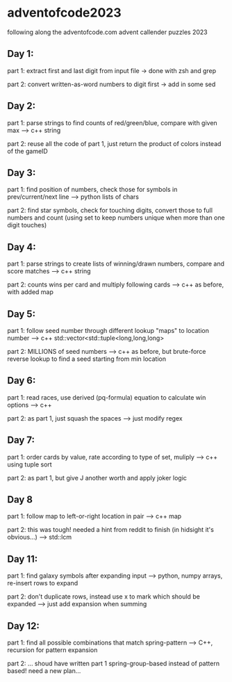 
# adventofcode2023
following along the adventofcode.com advent callender puzzles 2023

## Day 1:
part 1: extract first and last digit from input file -> done with zsh and grep

part 2: convert written-as-word numbers to digit first -> add in some sed



## Day 2:
part 1: parse strings to find counts of red/green/blue, compare with given max --> c++ string 

part 2: reuse all the code of part 1, just return the product of colors instead of the gameID



## Day 3:
part 1: find position of numbers, check those for symbols in prev/current/next line --> python lists of chars

part 2: find star symbols, check for touching digits, convert those to full numbers and count (using set to keep numbers unique when more than one digit touches)


## Day 4:
part 1: parse strings to create lists of winning/drawn numbers, compare and score matches --> c++ string

part 2: counts wins per card and multiply following cards --> c++ as before, with added map


## Day 5:
part 1: follow seed number through different lookup "maps" to location number --> c++ std::vector<std::tuple<long,long,long>

part 2: MILLIONS of seed numbers --> c++ as before, but brute-force reverse lookup to find a seed starting from min location


## Day 6:
part 1: read races, use derived (pq-formula) equation to calculate win options --> c++ 

part 2: as part 1, just squash the spaces --> just modify regex


## Day 7:
part 1: order cards by value, rate according to type of set, muliply --> c++ using tuple sort

part 2: as part 1, but give J another worth and apply joker logic



## Day 8
part 1: follow map to left-or-right location in pair --> c++ map

part 2: this was tough! needed a hint from reddit to finish (in hidsight it's obvious...) --> std::lcm




## Day 11:
part 1: find galaxy symbols after expanding input --> python, numpy arrays, re-insert rows to expand

part 2: don't duplicate rows, instead use x to mark which should be expanded --> just add expansion when summing



## Day 12:
part 1: find all possible combinations that match spring-pattern --> C++, recursion for pattern expansion

part 2: ... shoud have written part 1 spring-group-based instead of pattern based! need a new plan...

